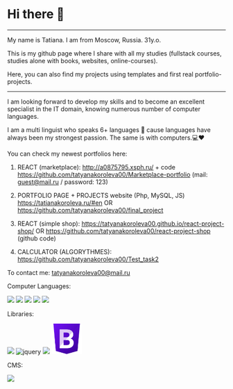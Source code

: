 # Hi there 👋
<hr>
<p>My name is Tatiana. I am from Moscow, Russia. 31y.o.</p>
<p>This is my github page where I share with all my studies (fullstack courses, studies alone with books, websites, online-courses). </p>
<p>Here, you can also find my projects using templates and first real portfolio-projects.</p>
<hr>
<p>I am looking forward to develop my skills and to become an excellent specialist in the IT domain, knowing numerous number of computer languages.</p>
<p>I am a multi linguist who speaks 6+ languages 🥰 cause languages have always been my strongest passion. The same is with computers.💻❤</p>

You can check my newest portfolios here: 
1. REACT (marketplace): http://a0875795.xsph.ru/  + code https://github.com/tatyanakoroleva00/Marketplace-portfolio  (mail: guest@mail.ru / password: 123)
2. PORTFOLIO PAGE + PROJECTS website (Php, MySQL, JS) https://tatianakoroleva.ru/#en OR https://github.com/tatyanakoroleva00/final_project
   
3. REACT (simple shop): https://tatyanakoroleva00.github.io/react-project-shop/ OR https://github.com/tatyanakoroleva00/react-project-shop (github code)
4. CALCULATOR (ALGORYTHMES): https://github.com/tatyanakoroleva00/Test_task2
   
To contact me: 
tatyanakoroleva00@mail.ru



Computer Languages: 

<p><img src="https://github.com/tatyanakoroleva00/tatyanakoroleva00/assets/87785060/75401657-6e8a-419c-a50e-155bc43d919d" style="height: 70px">
<img src="https://img.icons8.com/?size=96&id=21278&format=png" style="height: 70px">
<img src="https://img.icons8.com/?size=128&id=59927&format=png" style="height: 70px">
<img src="https://img.icons8.com/?size=96&id=XNQU0Xcm2I9s&format=png" style="height: 70px">
<img src="https://img.icons8.com/?size=96&id=PXTY4q2Sq2lG&format=png" style="height: 70px">

</p>

Libraries: 
<p>
<img src="https://github.com/tatyanakoroleva00/tatyanakoroleva00/assets/87785060/87c5aa1d-024a-4087-a929-5faa3300a9d7" style="height: 70px"/>
<img width="50" height="70" src="https://img.icons8.com/ios-filled/50/jquery.png" alt="jquery"/>
<img src="https://www.svgrepo.com/show/374118/tailwind.svg" style="height: 70px"/>
<img src="https://raw.githubusercontent.com/themedotid/bootstrap-icon/HEAD/docs/bootstrap-icon-css.png" style="height: 70px"/>
</p>

CMS: 
<p><img src="https://github.com/user-attachments/assets/a145db37-ddce-40f2-a5e7-acb6b453a99f" style="height: 70px" />
</p>
